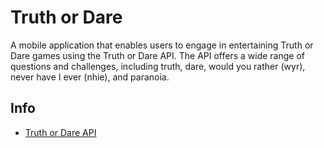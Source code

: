 # Truth or Dare 

A mobile application that enables users to engage in entertaining Truth or Dare games using the Truth or Dare API. The API offers a wide range of questions and challenges, including truth, dare, would you rather (wyr), never have I ever (nhie), and paranoia.

## Info

- [Truth or Dare API](https://docs.truthordarebot.xyz/api-docs)
